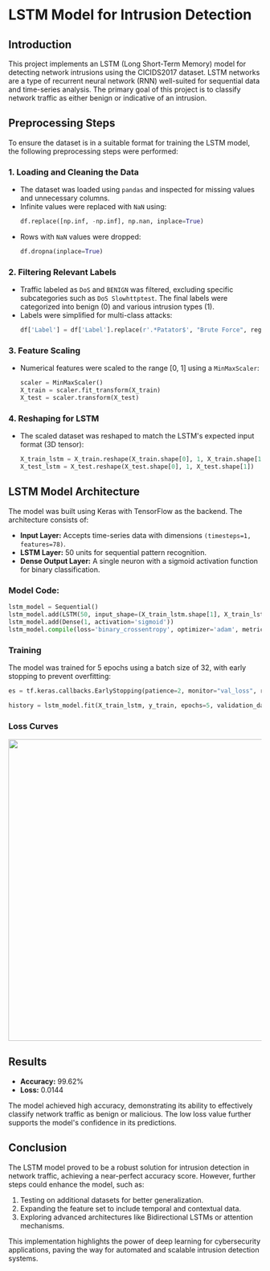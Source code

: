 # LSTM Model for Intrusion Detection

## **Introduction**
This project implements an LSTM (Long Short-Term Memory) model for detecting network intrusions using the CICIDS2017 dataset. LSTM networks are a type of recurrent neural network (RNN) well-suited for sequential data and time-series analysis. The primary goal of this project is to classify network traffic as either benign or indicative of an intrusion.

## **Preprocessing Steps**
To ensure the dataset is in a suitable format for training the LSTM model, the following preprocessing steps were performed:

### 1. **Loading and Cleaning the Data**
- The dataset was loaded using `pandas` and inspected for missing values and unnecessary columns.
- Infinite values were replaced with `NaN` using:
  ```python
  df.replace([np.inf, -np.inf], np.nan, inplace=True)
  ```
- Rows with `NaN` values were dropped:
  ```python
  df.dropna(inplace=True)
  ```

### 2. **Filtering Relevant Labels**
- Traffic labeled as `DoS` and `BENIGN` was filtered, excluding specific subcategories such as `DoS Slowhttptest`. The final labels were categorized into benign (0) and various intrusion types (1).
- Labels were simplified for multi-class attacks:
  ```python
  df['Label'] = df['Label'].replace(r'.*Patator$', "Brute Force", regex=True)
  ```

### 3. **Feature Scaling**
- Numerical features were scaled to the range [0, 1] using a `MinMaxScaler`:
  ```python
  scaler = MinMaxScaler()
  X_train = scaler.fit_transform(X_train)
  X_test = scaler.transform(X_test)
  ```

### 4. **Reshaping for LSTM**
- The scaled dataset was reshaped to match the LSTM's expected input format (3D tensor):
  ```python
  X_train_lstm = X_train.reshape(X_train.shape[0], 1, X_train.shape[1])
  X_test_lstm = X_test.reshape(X_test.shape[0], 1, X_test.shape[1])
  ```

## **LSTM Model Architecture**
The model was built using Keras with TensorFlow as the backend. The architecture consists of:

- **Input Layer:** Accepts time-series data with dimensions `(timesteps=1, features=78)`.
- **LSTM Layer:** 50 units for sequential pattern recognition.
- **Dense Output Layer:** A single neuron with a sigmoid activation function for binary classification.

### **Model Code:**
```python
lstm_model = Sequential()
lstm_model.add(LSTM(50, input_shape=(X_train_lstm.shape[1], X_train_lstm.shape[2])))
lstm_model.add(Dense(1, activation='sigmoid'))
lstm_model.compile(loss='binary_crossentropy', optimizer='adam', metrics=['accuracy'])
```

### **Training**
The model was trained for 5 epochs using a batch size of 32, with early stopping to prevent overfitting:
```python
es = tf.keras.callbacks.EarlyStopping(patience=2, monitor="val_loss", restore_best_weights=True)

history = lstm_model.fit(X_train_lstm, y_train, epochs=5, validation_data=(X_test_lstm, y_test), batch_size=32, callbacks=[es])
```
### **Loss Curves**
<img src="https://github.com/leovidith/LSTM-Intrusion-Detection/blob/main/images/image.png" width="600px">

## **Results**
- **Accuracy:** 99.62%
- **Loss:** 0.0144

The model achieved high accuracy, demonstrating its ability to effectively classify network traffic as benign or malicious. The low loss value further supports the model's confidence in its predictions.

## **Conclusion**
The LSTM model proved to be a robust solution for intrusion detection in network traffic, achieving a near-perfect accuracy score. However, further steps could enhance the model, such as:

1. Testing on additional datasets for better generalization.
2. Expanding the feature set to include temporal and contextual data.
3. Exploring advanced architectures like Bidirectional LSTMs or attention mechanisms.

This implementation highlights the power of deep learning for cybersecurity applications, paving the way for automated and scalable intrusion detection systems.
